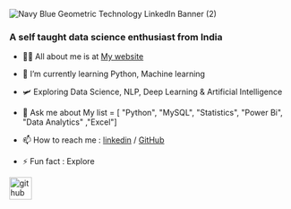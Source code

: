 

![Navy Blue Geometric Technology LinkedIn Banner (2)](https://github.com/punithyc/punithyc/assets/123263654/bdfcf3da-69ca-4988-8dba-aec574c0bb72)

 ### A self taught data science enthusiast from India
 
- 👨‍💻 All about me is at  [My website](https://bio.link/punithyc)
 
- 🌱 I’m currently learning Python, Machine learning

- 🛩️ Exploring Data Science, NLP, Deep Learning & Artificial Intelligence
 
- 💬 Ask me about My list = [ "Python", "MySQL", "Statistics", "Power Bi", "Data Analytics" ,"Excel"]
 
- 📫 How to reach me : [linkedin](www.linkedin.com/in/punith-yc) / [GitHub](https://github.com/punithyc)
 
- ⚡ Fun fact : Explore 

[<img src='https://cdn.jsdelivr.net/npm/simple-icons@3.0.1/icons/github.svg' alt='github' height='40'>](https://github.com/https://github.com/punithyc)  
